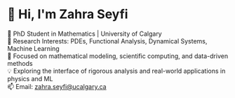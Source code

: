 # 👋 Hi, I'm Zahra Seyfi

📍 PhD Student in Mathematics | University of Calgary  
🧠 Research Interests: PDEs, Functional Analysis, Dynamical Systems, Machine Learning  
🔬 Focused on mathematical modeling, scientific computing, and data-driven methods  
💡 Exploring the interface of rigorous analysis and real-world applications in physics and ML  
📫 Email: zahra.seyfi@ucalgary.ca

